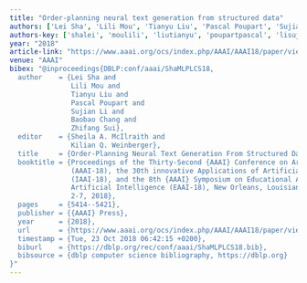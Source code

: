 ```yaml
---
title: "Order-planning neural text generation from structured data"
authors: ['Lei Sha', 'Lili Mou', 'Tianyu Liu', 'Pascal Poupart', 'Sujian Li', 'Baobao Chang', 'Zhifang Sui']
authors-key: ['shalei', 'moulili', 'liutianyu', 'poupartpascal', 'lisujian', 'changbaobao', 'suizhifang']
year: "2018"
article-link: "https://www.aaai.org/ocs/index.php/AAAI/AAAI18/paper/view/16203"
venue: "AAAI"
bibex: "@inproceedings{DBLP:conf/aaai/ShaMLPLCS18,
  author    = {Lei Sha and
               Lili Mou and
               Tianyu Liu and
               Pascal Poupart and
               Sujian Li and
               Baobao Chang and
               Zhifang Sui},
  editor    = {Sheila A. McIlraith and
               Kilian Q. Weinberger},
  title     = {Order-Planning Neural Text Generation From Structured Data},
  booktitle = {Proceedings of the Thirty-Second {AAAI} Conference on Artificial Intelligence,
               (AAAI-18), the 30th innovative Applications of Artificial Intelligence
               (IAAI-18), and the 8th {AAAI} Symposium on Educational Advances in
               Artificial Intelligence (EAAI-18), New Orleans, Louisiana, USA, February
               2-7, 2018},
  pages     = {5414--5421},
  publisher = {{AAAI} Press},
  year      = {2018},
  url       = {https://www.aaai.org/ocs/index.php/AAAI/AAAI18/paper/view/16203},
  timestamp = {Tue, 23 Oct 2018 06:42:15 +0200},
  biburl    = {https://dblp.org/rec/conf/aaai/ShaMLPLCS18.bib},
  bibsource = {dblp computer science bibliography, https://dblp.org}
}"
---
```

